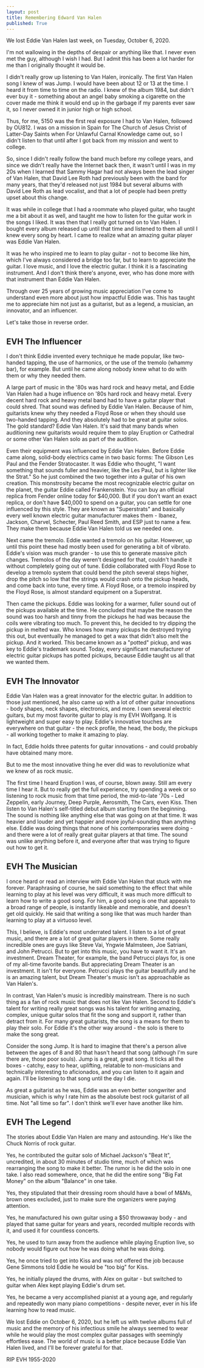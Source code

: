 ```yaml
---
layout: post
title: Remembering Edward Van Halen
published: True
---
```

We lost Eddie Van Halen last week, on Tuesday, October 6, 2020.

I'm not wallowing in the depths of despair or anything like that.  I never even met the guy, although I wish I had.  But I admit this has been a lot harder for me than I originally thought it would be.

I didn't really grow up listening to Van Halen, ironically.  The first Van Halen song I knew of was Jump.  I would have been about 12 or 13 at the time.  I heard it from time to time on the radio.  I knew of the album 1984, but didn't ever buy it - something about an angel baby smoking a cigarette on the cover made me think it would end up in the garbage if my parents ever saw it, so I never owned it in junior high or high school.

Thus, for me, 5150 was the first real exposure I had to Van Halen, followed by OU812.  I was on a mission in Spain for The Church of Jesus Christ of Latter-Day Saints when For Unlawful Carnal Knowledge came out, so I didn't listen to that until after I got back from my mission and went to college.

So, since I didn't really follow the band much before my college years, and since we didn't really have the Internet back then, it wasn't until I was in my 20s when I learned that Sammy Hagar had not always been the lead singer of Van Halen, that David Lee Roth had previously been with the band for many years, that they'd released not just 1984 but several albums with David Lee Roth as lead vocalist, and that a lot of people had been pretty upset about this change.

It was while in college that I had a roommate who played guitar, who taught me a bit about it as well, and taught me how to listen for the guitar work in the songs I liked.  It was then that I really got turned on to Van Halen.  I bought every album released up until that time and listened to them all until I knew every song by heart.  I came to realize what an amazing guitar player was Eddie Van Halen.

It was he who inspired me to learn to play guitar - not to become like him, which I've always considered a bridge too far, but to learn to appreciate the guitar.  I love music, and I love the electric guitar.  I think it is a fascinating instrument.  And I don't think there's anyone, ever, who has done more with that instrument than Eddie Van Halen.

Through over 25 years of growing music appreciation I've come to understand even more about just how impactful Eddie was.  This has taught me to appreciate him not just as a guitarist, but as a legend, a musician, an innovator, and an influencer.

Let's take those in reverse order.


## EVH The Influencer

I don't think Eddie invented every technique he made popular, like two-handed tapping, the use of harmonics, or the use of the tremolo (whammy bar), for example.  But until he came along nobody knew what to do with them or why they needed them.

A large part of music in the '80s was hard rock and heavy metal, and Eddie Van Halen had a huge influence on '80s hard rock and heavy metal.  Every decent hard rock and heavy metal band had to have a guitar player that could shred.  That sound was defined by Eddie Van Halen.  Because of him, guitarists knew why they needed a Floyd Rose or when they should use two-handed tapping.  And they absolutely had to be great at guitar solos.  The gold standard?  Eddie Van Halen.  It's said that many bands when auditioning new guitarists would require them to play Eruption or Cathedral or some other Van Halen solo as part of the audition.

Even their equipment was influenced by Eddie Van Halen.  Before Eddie came along, solid-body electrics came in two basic forms:  The Gibson Les Paul and the Fender Stratocaster.  It was Eddie who thought, "I want something that sounds fuller and heavier, like the Les Paul, but is lighter like the Strat."  So he just combined the two together into a guitar of his own creation.  This monstrosity became the most recognizable electric guitar on the planet, the guitar Eddie called Frankenstein.  You can buy an official replica from Fender online today for $40,000.  But if you don't want an exact replica, or don't have $40,000 to spend on a guitar, you can settle for one influenced by this style.  They are known as "Superstrats" and basically every well known electric guitar manufacturer makes them - Ibanez, Jackson, Charvel, Schecter, Paul Reed Smith, and ESP just to name a few.  They make them because Eddie Van Halen told us we needed one.

Next came the tremolo.  Eddie wanted a tremolo on his guitar.  However, up until this point these had mostly been used for generating a bit of vibrato.  Eddie's vision was much grander - to use this to generate massive pitch changes.  Tremolos of the day weren't designed for that, couldn't handle it without completely going out of tune.  Eddie collaborated with Floyd Rose to develop a tremolo system that could bend the pitch several steps higher, drop the pitch so low that the strings would crash onto the pickup heads, and come back into tune, every time.  A Floyd Rose, or a tremolo inspired by the Floyd Rose, is almost standard equipment on a Superstrat.

Then came the pickups.  Eddie was looking for a warmer, fuller sound out of the pickups available at the time.  He concluded that maybe the reason the sound was too harsh and tinny from the pickups he had was because the coils were vibrating too much.  To prevent this, he decided to try dipping the pickup in melted wax.  Who knows how many pickups he destroyed trying this out, but eventually he managed to get a wax that didn't also melt the pickup.  And it worked.  This became known as a "potted" pickup, and was key to Eddie's trademark sound.  Today, every significant manufacturer of electric guitar pickups has potted pickups, because Eddie taught us all that we wanted them.


## EVH The Innovator

Eddie Van Halen was a great innovator for the electric guitar.  In addition to those just mentioned, he also came up with a lot of other guitar innovations - body shapes, neck shapes, electronics, and more.  I own several electric guitars, but my most favorite guitar to play is my EVH Wolfgang.  It is lightweight and super easy to play.  Eddie's innovative touches are everywhere on that guitar - the neck profile, the head, the body, the pickups - all working together to make it amazing to play.

In fact, Eddie holds three patents for guitar innovations - and could probably have obtained many more.

But to me the most innovative thing he ever did was to revolutionize what we knew of as rock music.

The first time I heard Eruption I was, of course, blown away.  Still am every time I hear it.  But to really get the full experience, try spending a week or so listening to rock music from that time period, the mid-to-late '70s - Led Zeppelin, early Journey, Deep Purple, Aerosmith, The Cars, even Kiss.  Then listen to Van Halen's self-titled debut album starting from the beginning.  The sound is nothing like anything else that was going on at that time.  It was heavier and louder and yet happier and more joyful-sounding than anything else.  Eddie was doing things that none of his contemporaries were doing - and there were a lot of really great guitar players at that time.  The sound was unlike anything before it, and everyone after that was trying to figure out how to get it.


## EVH The Musician

I once heard or read an interview with Eddie Van Halen that stuck with me forever.  Paraphrasing of course, he said something to the effect that while learning to play at his level was very difficult, it was much more difficult to learn how to write a good song.  For him, a good song is one that appeals to a broad range of people, is instantly likeable and memorable, and doesn't get old quickly.  He said that writing a song like that was much harder than learning to play at a virtuoso level.

This, I believe, is Eddie's most underrated talent.  I listen to a lot of great music, and there are a lot of great guitar players in there.  Some really incredible ones are guys like Steve Vai, Yngwie Malmsteen, Joe Satriani, and John Petrucci.  But to get into this music, you have to want it.  It's an investment.  Dream Theater, for example, the band Petrucci plays for, is one of my all-time favorite bands.  But appreciating Dream Theater is an investment.  It isn't for everyone.  Petrucci plays the guitar beautifully and he is an amazing talent, but Dream Theater's music isn't as approachable as Van Halen's.

In contrast, Van Halen's music is incredibly mainstream.  There is no such thing as a fan of rock music that does not like Van Halen.  Second to Eddie's talent for writing really great songs was his talent for writing amazing, complex, unique guitar solos that fit the song and support it, rather than detract from it.  For many great guitarists, the song is a means for them to play their solo.  For Eddie it's the other way around - the solo is there to make the song great.

Consider the song Jump.  It is hard to imagine that there's a person alive between the ages of 8 and 80 that hasn't heard that song (although I'm sure there are, those poor souls).  Jump is a great, great song.  It ticks all the boxes - catchy, easy to hear, uplifting, relatable to non-musicians and technically interesting to aficionados, and you can listen to it again and again.  I'll be listening to that song until the day I die.

As great a guitarist as he was, Eddie was an even better songwriter and musician, which is why I rate him as the absolute best rock guitarist of all time.  Not "all time so far".  I don't think we'll ever have another like him.


## EVH The Legend

The stories about Eddie Van Halen are many and astounding.  He's like the Chuck Norris of rock guitar.

Yes, he contributed the guitar solo of Michael Jackson's "Beat It", uncredited, in about 30 minutes of studio time, much of which was rearranging the song to make it better.  The rumor is he did the solo in one take.  I also read somewhere, once, that he did the entire song "Big Fat Money" on the album "Balance" in one take.

Yes, they stipulated that their dressing room should have a bowl of M&Ms, brown ones excluded, just to make sure the organizers were paying attention.

Yes, he manufactured his own guitar using a $50 throwaway body - and played that same guitar for years and years, recorded multiple records with it, and used it for countless concerts.

Yes, he used to turn away from the audience while playing Eruption live, so nobody would figure out how he was doing what he was doing.

Yes, he once tried to get into Kiss and was not offered the job because Gene Simmons told Eddie he would be "too big" for Kiss.

Yes, he initially played the drums, with Alex on guitar - but switched to guitar when Alex kept playing Eddie's drum set.

Yes, he became a very accomplished pianist at a young age, and regularly and repeatedly won many piano competitions - despite never, ever in his life learning how to read music.


We lost Eddie on October 6, 2020, but he left us with twelve albums full of music and the memory of his infectious smile he always seemed to wear while he would play the most complex guitar passages with seemingly effortless ease.  The world of music is a better place because Eddie Van Halen lived, and I'll be forever grateful for that.


RIP EVH 1955-2020
